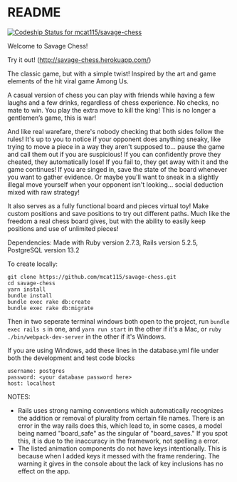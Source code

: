 # README

[![Codeship Status for mcat115/savage-chess](https://app.codeship.com/projects/90a3633b-a191-4e64-93eb-73f322f676bd/status?branch=main)](https://app.codeship.com/projects/443350)

Welcome to Savage Chess!

Try it out! (http://savage-chess.herokuapp.com/)

The classic game, but with a simple twist! Inspired by the art and game elements of the hit viral game Among Us.

A casual version of chess you can play with friends while having a few laughs and a few drinks, regardless of chess experience. No checks, no mate to win. You play the extra move to kill the king! This is no longer a gentlemen’s game, this is war!

And like real warefare, there's nobody checking that both sides follow the rules! It's up to you to notice if your opponent does anything sneaky, like trying to move a piece in a way they aren't supposed to... pause the game and call them out if you are suspicious! If you can confidently prove they cheated, they automatically lose! If you fail to, they get away with it and the game continues! If you are singed in, save the state of the board whenever you want to gather evidence. Or maybe you'll want to sneak in a slightly illegal move yourself when your opponent isn't looking... social deduction mixed with raw strategy!

It also serves as a fully functional board and pieces virtual toy! Make custom positions and save positions to try out different paths. Much like the freedom a real chess board gives, but with the ability to easily keep positions and use of unlimited pieces!

Dependencies:
Made with Ruby version 2.7.3, 
Rails version 5.2.5, 
PostgreSQL version 13.2

To create locally:
```
git clone https://github.com/mcat115/savage-chess.git
cd savage-chess
yarn install
bundle install
bundle exec rake db:create
bundle exec rake db:migrate
```

Then in two seperate terminal windows both open to the project, run `bundle exec rails s` in one, and `yarn run start` in the other if it's a Mac, or `ruby ./bin/webpack-dev-server` in the other if it's Windows. 

If you are using Windows, add these lines in the database.yml file under both the development and test code blocks
```
username: postgres
password: <your database password here>
host: localhost

```

NOTES:
- Rails uses strong naming conventions which automatically recognizes the addition or removal of plurality from certain file names. There is an error in the way rails does this, which lead to, in some cases, a model being named "board_safe" as the singular of "board_saves." If you spot this, it is due to the inaccuracy in the framework, not spelling a error.
- The listed animation components do not have keys intentionally. This is because when I added keys it messed with the frame rendering. The warning it gives in the console about the lack of key inclusions has no effect on the app.
